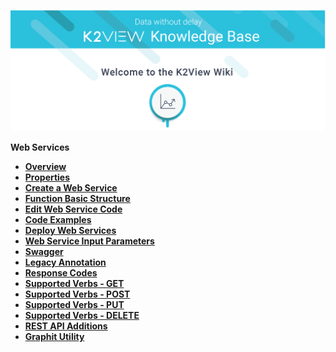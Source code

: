 ![image](/articles/images/welcome_to_wiki.png)


<strong>Web Services<strong>
<ul>
    <li><a href="/articles/15_web_services_and_graphit/01_web_services_overview.md">Overview</a></li>
    <li><a href="/articles/15_web_services_and_graphit/02_web_services_properties.md">Properties</a></li>
	<li><a href="/articles/15_web_services_and_graphit/03_create_a_web_service.md">Create a Web Service</a></li>
	<li><a href="/articles/15_web_services_and_graphit/04_web_services_function_basic_structure.md">Function Basic Structure</a></li>
	<li><a href="/articles/15_web_services_and_graphit/05_edit_web_service_code.md">Edit Web Service Code</a></li>
	<li><a href="/articles/15_web_services_and_graphit/06_web_services_code_examples.md">Code Examples</a></li>
	<li><a href="/articles/15_web_services_and_graphit/07_deploy_web_services.md">Deploy Web Services</a></li>
	<li><a href="/articles/15_web_services_and_graphit/08_web_services_input_parameters.md">Web Service Input Parameters</a></li>
	<li><a href="/articles/15_web_services_and_graphit/09_swagger.md">Swagger</a></li>
	<li><a href="/articles/15_web_services_and_graphit/10_legacy_annotation.md">Legacy Annotation</a></li>
	<li><a href="/articles/15_web_services_and_graphit/11_response_codes.md">Response Codes</a></li>
	<li><a href="/articles/15_web_services_and_graphit/12_Supported_Verbs_Get.md">Supported Verbs - GET</a></li>
	<li><a href="/articles/15_web_services_and_graphit/13_Supported_Verbs_Post.md">Supported Verbs - POST</a></li>
	<li><a href="/articles/15_web_services_and_graphit/14_Supported_Verbs_Put.md">Supported Verbs - PUT</a></li>
	<li><a href="/articles/15_web_services_and_graphit/15_Supported_Verbs_Delete.md">Supported Verbs - DELETE</a></li>
	<li><a href="/articles/15_web_services_and_graphit/16_rest_api_additions.md">REST API Additions</a></li>
	<li><a href="/articles/15_web_services_and_graphit/17_Graphit/01_graphit_overview.md">Graphit Utility</a></li>
</ul>






